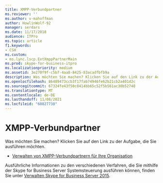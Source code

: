 ```yaml
---
title: XMPP-Verbundpartner
ms.reviewer: ''
ms.author: v-mahoffman
author: HowlinWolf-92
manager: serdars
ms.date: 11/17/2018
audience: ITPro
ms.topic: article
f1.keywords:
- CSH
ms.custom:
- ms.lync.lscp.ExtXmppPartnerMain
ms.prod: skype-for-business-itpro
ms.localizationpriority: medium
ms.assetid: 3e270f9f-c5b7-4aa8-8425-83acadfbfb9a
description: Was möchten Sie machen? Klicken Sie auf den Link zu der Aufgabe, die Sie ausführen möchten.
ms.openlocfilehash: 86409473ccb3f17fab74946fe62b21cb2a401d2c
ms.sourcegitcommit: 67324fe43f50c8414bb65c52f5b561ac30b52748
ms.translationtype: MT
ms.contentlocale: de-DE
ms.lasthandoff: 11/08/2021
ms.locfileid: "60827738"
---
```

# <a name="xmpp-federated-partners"></a>XMPP-Verbundpartner

Was möchten Sie machen? Klicken Sie auf den Link zu der Aufgabe, die Sie ausführen möchten.

- [Verwalten von XMPP-Verbundpartnern für Ihre Organisation](/previous-versions/office/lync-server-2013/lync-server-2013-manage-xmpp-federated-partners-for-your-organization)

Ausführliche Informationen zu den verschiedenen Verfahren, die Sie mithilfe der Skype for Business Server Systemsteuerung ausführen können, finden Sie unter [Verwalten Skype for Business Server 2015](../../manage/manage.md).